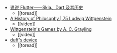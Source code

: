 - [说说 Flutter——Skia、Dart 及其历史](https://mp.weixin.qq.com/s/QykmRBsOi_KwK07lS1ZDpw)
	- [[toread]]
- [A History of Philosophy | 75 Ludwig Wittgenstein](https://youtu.be/P28L0AyrimM)
	- [[video]]
- [Wittgenstein\'s Games by A\. C\. Grayling](https://youtu.be/PmckTveYNI8)
	- [[video]]
- [duff's device](https://en.wikipedia.org/wiki/Duff%27s_device)
	- [[toread]]